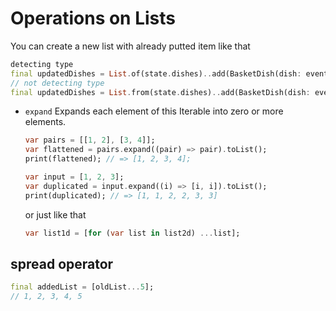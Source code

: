 # Operations on Lists
You can create a new list with already putted item like that
```dart
detecting type
final updatedDishes = List.of(state.dishes)..add(BasketDish(dish: event.dishToAdd));
// not detecting type
final updatedDishes = List.from(state.dishes)..add(BasketDish(dish: event.dishToAdd));
```

- `expand` Expands each element of this Iterable into zero or more elements.
  ```dart
  var pairs = [[1, 2], [3, 4]];
  var flattened = pairs.expand((pair) => pair).toList();
  print(flattened); // => [1, 2, 3, 4];

  var input = [1, 2, 3];
  var duplicated = input.expand((i) => [i, i]).toList();
  print(duplicated); // => [1, 1, 2, 2, 3, 3]
  ```
  or just like that
  ```dart
  var list1d = [for (var list in list2d) ...list];
  ```
## spread operator

```dart
final addedList = [oldList...5];
// 1, 2, 3, 4, 5
```
